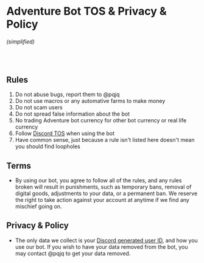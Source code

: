 # Adventure Bot TOS & Privacy & Policy
###### (simplified)
</br>

## Rules
1. Do not abuse bugs, report them to @pqjq
2. Do not use macros or any automative farms to make money
3. Do not scam users
4. Do not spread false information about the bot
5. No trading Adventure bot currency for other bot currency or real life currency
6. Follow [Discord TOS](https://discord.com/terms) when using the bot
7. Have common sense, just because a rule isn't listed here doesn't mean you should find loopholes

## Terms
- By using our bot, you agree to follow all of the rules, and any rules broken will result in punishments, such as temporary bans, removal of digital goods, adjustments to your data, or a permanent ban. We reserve the right to take action against your account at anytime if we find any mischief going on.

## Privacy & Policy
- The only data we collect is your [Discord generated user ID](https://support.discord.com/hc/en-us/articles/206346498-Where-can-I-find-my-User-Server-Message-ID), and how you use our bot. If you wish to have your data removed from the bot, you may contact @pqjq to get your data removed.
